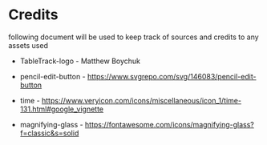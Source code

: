# Credits
following document will be used to keep track of sources and credits to any assets used

- TableTrack-logo  - Matthew Boychuk

- pencil-edit-button - https://www.svgrepo.com/svg/146083/pencil-edit-button

- time - https://www.veryicon.com/icons/miscellaneous/icon_1/time-131.html#google_vignette

- magnifying-glass - https://fontawesome.com/icons/magnifying-glass?f=classic&s=solid


